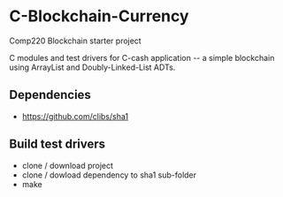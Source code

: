 # C-Blockchain-Currency
Comp220 Blockchain starter project

C modules and test drivers for C-cash application -- a simple blockchain using ArrayList and Doubly-Linked-List ADTs.

## Dependencies
 * https://github.com/clibs/sha1

## Build test drivers
 * clone / download project
 * clone / dowload dependency to sha1 sub-folder
 * make
